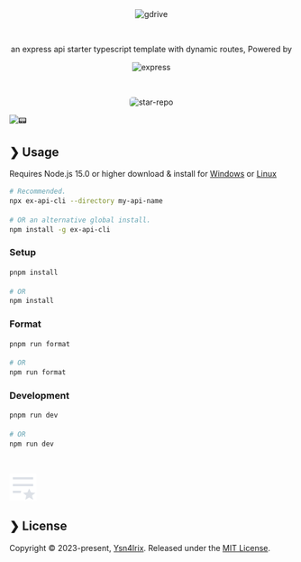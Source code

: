 <p align="center">
 <img width="400px" src="https://res.cloudinary.com/ydevcloud/image/upload/v1662120202/yassi/xqfnpbpagjkccvdoogos.svg" align="center" alt="gdrive" />
</p>

<br>

<p align="center">
an express api starter typescript template with dynamic routes, Powered by
<br>
</p>

<p align="center">
  <img width="200px" src="https://res.cloudinary.com/ydevcloud/image/upload/v1662120635/yassi/r923h19buxqfs5ouzzf6.svg" align="center" alt="express" />
</p>

<br>

<p align="center">
  <img src="https://res.cloudinary.com/ydevcloud/image/upload/v1657122244/yassi/goafdvoalju7ty1seuqo.gif" alt="star-repo" style="border-radius: 5px;">
  <br>
</p>

![📟](https://res.cloudinary.com/ydevcloud/image/upload/v1656874185/asm9cp84cbuuqmarw9wq.png)

## ❯ Usage

Requires Node.js 15.0 or higher download & install for [Windows](https://nodejs.org/en/download/) or [Linux](https://nodejs.org/en/download/)

```sh
# Recommended.
npx ex-api-cli --directory my-api-name

# OR an alternative global install.
npm install -g ex-api-cli
```

### Setup

```sh
pnpm install

# OR
npm install
```

### Format

```sh
pnpm run format

# OR
npm run format
```

### Development

```sh
pnpm run dev

# OR
npm run dev
```

<br>

![📃](https://raw.githubusercontent.com/ahmadawais/stuff/master/images/git/license.png)

## ❯ License

Copyright © 2023-present, [Ysn4Irix](https://github.com/Ysn4Irix).
Released under the [MIT License](LICENSE).
